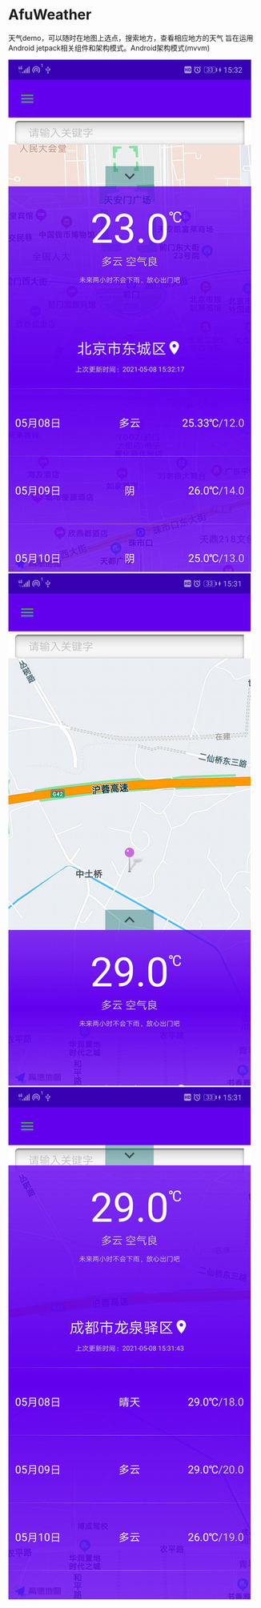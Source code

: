 # AfuWeather
天气demo，可以随时在地图上选点，搜索地方，查看相应地方的天气
旨在运用Android jetpack相关组件和架构模式。Android架构模式(mvvm)

![image](https://github.com/AfuAnthony/AfuWeather/blob/master/1.jpg)
![image](https://github.com/AfuAnthony/AfuWeather/blob/master/2.jpg)
![image](https://github.com/AfuAnthony/AfuWeather/blob/master/3.jpg)
